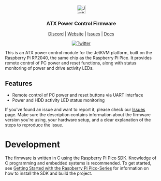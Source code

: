 <div align="center">
    <img alt="JetKVM logo" src="https://jetkvm.com/logo-blue.png" height="28">

### ATX Power Control Firmware

[Discord](https://jetkvm.com/discord) | [Website](https://jetkvm.com) | [Issues](https://github.com/jetkvm/cloud-api/issues) | [Docs](https://jetkvm.com/docs)

[![Twitter](https://img.shields.io/twitter/url/https/twitter.com/jetkvm.svg?style=social&label=Follow%20%40JetKVM)](https://twitter.com/jetkvm)

</div>

This is an ATX power control module for the JetKVM platform, built on the Raspberry Pi RP2040, the same chip as the Raspberry Pi Pico. It provides remote control of PC power and reset functions, along with status monitoring of power and drive activity LEDs.

## Features
- Remote control of PC power and reset buttons via UART interface
- Power and HDD activity LED status monitoring

If you've found an issue and want to report it, please check our [Issues](https://github.com/jetkvm/atx-extension-firmware/issues) page. Make sure the description contains information about the firmware version you're using, your hardware setup, and a clear explanation of the steps to reproduce the issue.

# Development

The firmware is written in C using the Raspberry Pi Pico SDK. Knowledge of C programming and embedded systems is recommended. To get started, see [Getting Started with the Raspberry Pi Pico-Series](https://rptl.io/pico-get-started) for information on how to install the SDK and build the project.
